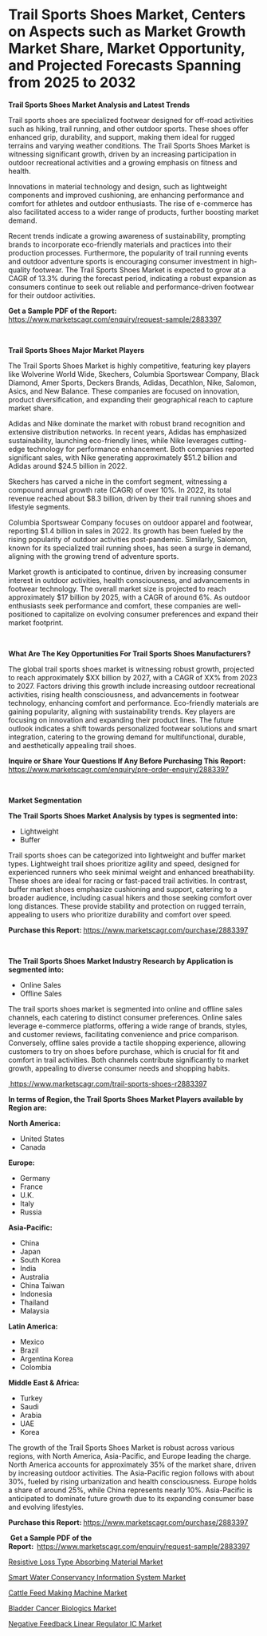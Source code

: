 <p><h1>Trail Sports Shoes Market, Centers on Aspects such as Market Growth Market Share, Market Opportunity, and Projected Forecasts Spanning from 2025 to 2032</h1></p><p><strong>Trail Sports Shoes Market Analysis and Latest Trends</strong></p>
<p><p>Trail sports shoes are specialized footwear designed for off-road activities such as hiking, trail running, and other outdoor sports. These shoes offer enhanced grip, durability, and support, making them ideal for rugged terrains and varying weather conditions. The Trail Sports Shoes Market is witnessing significant growth, driven by an increasing participation in outdoor recreational activities and a growing emphasis on fitness and health. </p><p>Innovations in material technology and design, such as lightweight components and improved cushioning, are enhancing performance and comfort for athletes and outdoor enthusiasts. The rise of e-commerce has also facilitated access to a wider range of products, further boosting market demand. </p><p>Recent trends indicate a growing awareness of sustainability, prompting brands to incorporate eco-friendly materials and practices into their production processes. Furthermore, the popularity of trail running events and outdoor adventure sports is encouraging consumer investment in high-quality footwear. The Trail Sports Shoes Market is expected to grow at a CAGR of 13.3% during the forecast period, indicating a robust expansion as consumers continue to seek out reliable and performance-driven footwear for their outdoor activities.</p></p>
<p><strong>Get a Sample PDF of the Report:&nbsp;</strong> <a href="https://www.marketscagr.com/enquiry/request-sample/2883397?utm_campaign=1868&utm_medium=2&utm_source=Github&utm_content=ia&utm_term=13032025&utm_id=trail-sports-shoes">https://www.marketscagr.com/enquiry/request-sample/2883397</a></p>
<p>&nbsp;</p>
<p><strong>Trail Sports Shoes Major Market Players</strong></p>
<p><p>The Trail Sports Shoes Market is highly competitive, featuring key players like Wolverine World Wide, Skechers, Columbia Sportswear Company, Black Diamond, Amer Sports, Deckers Brands, Adidas, Decathlon, Nike, Salomon, Asics, and New Balance. These companies are focused on innovation, product diversification, and expanding their geographical reach to capture market share.</p><p>Adidas and Nike dominate the market with robust brand recognition and extensive distribution networks. In recent years, Adidas has emphasized sustainability, launching eco-friendly lines, while Nike leverages cutting-edge technology for performance enhancement. Both companies reported significant sales, with Nike generating approximately $51.2 billion and Adidas around $24.5 billion in 2022.</p><p>Skechers has carved a niche in the comfort segment, witnessing a compound annual growth rate (CAGR) of over 10%. In 2022, its total revenue reached about $8.3 billion, driven by their trail running shoes and lifestyle segments.</p><p>Columbia Sportswear Company focuses on outdoor apparel and footwear, reporting $1.4 billion in sales in 2022. Its growth has been fueled by the rising popularity of outdoor activities post-pandemic. Similarly, Salomon, known for its specialized trail running shoes, has seen a surge in demand, aligning with the growing trend of adventure sports.</p><p>Market growth is anticipated to continue, driven by increasing consumer interest in outdoor activities, health consciousness, and advancements in footwear technology. The overall market size is projected to reach approximately $17 billion by 2025, with a CAGR of around 6%. As outdoor enthusiasts seek performance and comfort, these companies are well-positioned to capitalize on evolving consumer preferences and expand their market footprint.</p></p>
<p>&nbsp;</p>
<p><strong>What Are The Key Opportunities For Trail Sports Shoes Manufacturers?</strong></p>
<p><p>The global trail sports shoes market is witnessing robust growth, projected to reach approximately $XX billion by 2027, with a CAGR of XX% from 2023 to 2027. Factors driving this growth include increasing outdoor recreational activities, rising health consciousness, and advancements in footwear technology, enhancing comfort and performance. Eco-friendly materials are gaining popularity, aligning with sustainability trends. Key players are focusing on innovation and expanding their product lines. The future outlook indicates a shift towards personalized footwear solutions and smart integration, catering to the growing demand for multifunctional, durable, and aesthetically appealing trail shoes.</p></p>
<p><strong>Inquire or Share Your Questions If Any Before Purchasing This Report:</strong> <a href="https://www.marketscagr.com/enquiry/pre-order-enquiry/2883397?utm_campaign=1868&utm_medium=2&utm_source=Github&utm_content=ia&utm_term=13032025&utm_id=trail-sports-shoes">https://www.marketscagr.com/enquiry/pre-order-enquiry/2883397</a></p>
<p>&nbsp;</p>
<p><strong>Market Segmentation</strong></p>
<p><strong>The Trail Sports Shoes Market Analysis by types is segmented into:</strong></p>
<p><ul><li>Lightweight</li><li>Buffer</li></ul></p>
<p><p>Trail sports shoes can be categorized into lightweight and buffer market types. Lightweight trail shoes prioritize agility and speed, designed for experienced runners who seek minimal weight and enhanced breathability. These shoes are ideal for racing or fast-paced trail activities. In contrast, buffer market shoes emphasize cushioning and support, catering to a broader audience, including casual hikers and those seeking comfort over long distances. These provide stability and protection on rugged terrain, appealing to users who prioritize durability and comfort over speed.</p></p>
<p><strong>Purchase this Report:&nbsp;</strong><a href="https://www.marketscagr.com/purchase/2883397?utm_campaign=1868&utm_medium=2&utm_source=Github&utm_content=ia&utm_term=13032025&utm_id=trail-sports-shoes">https://www.marketscagr.com/purchase/2883397</a></p>
<p>&nbsp;</p>
<p><strong>The Trail Sports Shoes Market Industry Research by Application is segmented into:</strong></p>
<p><ul><li>Online Sales</li><li>Offline Sales</li></ul></p>
<p><p>The trail sports shoes market is segmented into online and offline sales channels, each catering to distinct consumer preferences. Online sales leverage e-commerce platforms, offering a wide range of brands, styles, and customer reviews, facilitating convenience and price comparison. Conversely, offline sales provide a tactile shopping experience, allowing customers to try on shoes before purchase, which is crucial for fit and comfort in trail activities. Both channels contribute significantly to market growth, appealing to diverse consumer needs and shopping habits.</p></p>
<p><a href="https://www.marketscagr.com/trail-sports-shoes-r2883397?utm_campaign=1868&utm_medium=2&utm_source=Github&utm_content=ia&utm_term=13032025&utm_id=trail-sports-shoes">&nbsp;https://www.marketscagr.com/trail-sports-shoes-r2883397</a></p>
<p><strong>In terms of Region, the Trail Sports Shoes Market Players available by Region are:</strong></p>
<p>
    <p> <strong> North America: </strong>
        <ul>
            <li>United States</li>
            <li>Canada</li>
        </ul>
        </p> 
    <p> <strong> Europe: </strong>
        <ul>
            <li>Germany</li>
            <li>France</li>
            <li>U.K.</li>
            <li>Italy</li>
            <li>Russia</li>
        </ul>
        </p> 
    <p> <strong> Asia-Pacific: </strong>
        <ul>
            <li>China</li>
            <li>Japan</li>
            <li>South Korea</li>
            <li>India</li>
            <li>Australia</li>
            <li>China Taiwan</li>
            <li>Indonesia</li>
            <li>Thailand</li>
            <li>Malaysia</li>
        </ul>
        </p> 
    <p> <strong> Latin America: </strong>
        <ul>
            <li>Mexico</li>
            <li>Brazil</li>
            <li>Argentina Korea</li>
            <li>Colombia</li>
        </ul>
        </p> 
    <p> <strong> Middle East & Africa: </strong>
        <ul>
            <li>Turkey</li>
            <li>Saudi</li>
            <li>Arabia</li>
            <li>UAE</li>
            <li>Korea</li>
        </ul>
    </p>
    </p>
<p><p>The growth of the Trail Sports Shoes Market is robust across various regions, with North America, Asia-Pacific, and Europe leading the charge. North America accounts for approximately 35% of the market share, driven by increasing outdoor activities. The Asia-Pacific region follows with about 30%, fueled by rising urbanization and health consciousness. Europe holds a share of around 25%, while China represents nearly 10%. Asia-Pacific is anticipated to dominate future growth due to its expanding consumer base and evolving lifestyles.</p></p>
<p><strong>Purchase this Report: </strong><a href="https://www.marketscagr.com/purchase/2883397?utm_campaign=1868&utm_medium=2&utm_source=Github&utm_content=ia&utm_term=13032025&utm_id=trail-sports-shoes">https://www.marketscagr.com/purchase/2883397</a></p>
<p>&nbsp;<strong>Get a Sample PDF of the Report:&nbsp;&nbsp;</strong><a href="https://www.marketscagr.com/enquiry/request-sample/2883397?utm_campaign=1868&utm_medium=2&utm_source=Github&utm_content=ia&utm_term=13032025&utm_id=trail-sports-shoes">https://www.marketscagr.com/enquiry/request-sample/2883397</a></p>
<p><strong></strong></p>
<p><p><a href="https://github.com/papnider/Market-Research-Report-List-1/blob/main/resistive-loss-type-absorbing-material-market.md?utm_campaign=1868&utm_medium=2&utm_source=Github&utm_content=ia&utm_term=13032025&utm_id=trail-sports-shoes">Resistive Loss Type Absorbing Material Market</a></p><p><a href="https://github.com/nyanikumchu/Market-Research-Report-List-1/blob/main/smart-water-conservancy-information-system-market.md?utm_campaign=1868&utm_medium=2&utm_source=Github&utm_content=ia&utm_term=13032025&utm_id=trail-sports-shoes">Smart Water Conservancy Information System Market</a></p><p><a href="https://github.com/suebabuhai/Market-Research-Report-List-1/blob/main/cattle-feed-making-machine-market.md?utm_campaign=1868&utm_medium=2&utm_source=Github&utm_content=ia&utm_term=13032025&utm_id=trail-sports-shoes">Cattle Feed Making Machine Market</a></p><p><a href="https://github.com/RickHolmes3/Market-Research-Report-List-7/blob/main/bladder-cancer-biologics-market.md?utm_campaign=1868&utm_medium=2&utm_source=Github&utm_content=ia&utm_term=13032025&utm_id=trail-sports-shoes">Bladder Cancer Biologics Market</a></p><p><a href="https://github.com/dagnewopus/Market-Research-Report-List-1/blob/main/negative-feedback-linear-regulator-ic-market.md?utm_campaign=1868&utm_medium=2&utm_source=Github&utm_content=ia&utm_term=13032025&utm_id=trail-sports-shoes">Negative Feedback Linear Regulator IC Market</a></p></p>